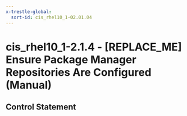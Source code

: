```yaml
---
x-trestle-global:
  sort-id: cis_rhel10_1-02.01.04
---
```


# cis_rhel10_1-2.1.4 - \[REPLACE_ME\] Ensure Package Manager Repositories Are Configured (Manual)

## Control Statement
